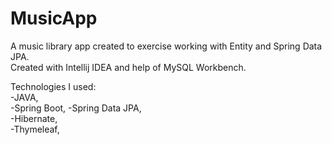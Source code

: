 # MusicApp

A music library app created to exercise working with Entity and Spring Data JPA.  
Created with Intellij IDEA and help of MySQL Workbench.  

Technologies I used:  
-JAVA,  
-Spring Boot,
-Spring Data JPA,  
-Hibernate,  
-Thymeleaf,    

